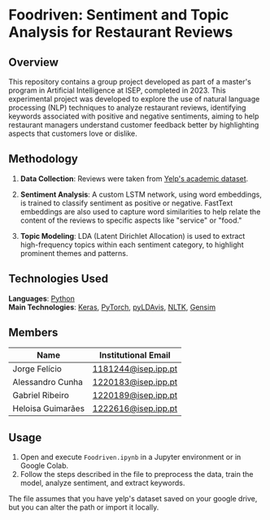 # Foodriven: Sentiment and Topic Analysis for Restaurant Reviews

## Overview
This repository contains a group project developed as part of a master's program in Artificial Intelligence at ISEP, completed in 2023. This experimental project was developed to explore the use of natural language processing (NLP) techniques to analyze restaurant reviews, identifying keywords associated with positive and negative sentiments, aiming to help restaurant managers understand customer feedback better by highlighting aspects that customers love or dislike.

## Methodology
1. **Data Collection**: Reviews were taken from [Yelp's academic dataset](https://www.yelp.com/dataset).

2. **Sentiment Analysis**: A custom LSTM network, using word embeddings, is trained to classify sentiment as positive or negative. FastText embeddings are also used to capture word similarities to help relate the content of the reviews to specific aspects like "service" or "food."

3. **Topic Modeling**: LDA (Latent Dirichlet Allocation) is used to extract high-frequency topics within each sentiment category, to highlight prominent themes and patterns.

## Technologies Used
**Languages**: [Python](https://www.python.org/)  
**Main Technologies**: [Keras](https://keras.io/), [PyTorch](https://pytorch.org/), [pyLDAvis](https://pypi.org/project/pyLDAvis/), [NLTK](https://www.nltk.org/), [Gensim](https://radimrehurek.com/gensim/)

## Members
| Name | Institutional Email | 
|-----------------|-----------------|
| Jorge Felício    | 1181244@isep.ipp.pt    | 
| Alessandro Cunha    | 1220183@isep.ipp.pt    | 
| Gabriel Ribeiro    | 1220189@isep.ipp.pt    | 
| Heloisa Guimarães | 1222616@isep.ipp.pt |

## Usage
1. Open and execute `Foodriven.ipynb` in a Jupyter environment or in Google Colab.
2. Follow the steps described in the file to preprocess the data, train the model, analyze sentiment, and extract keywords.

The file assumes that you have yelp's dataset saved on your google drive, but you can alter the path or import it locally.
